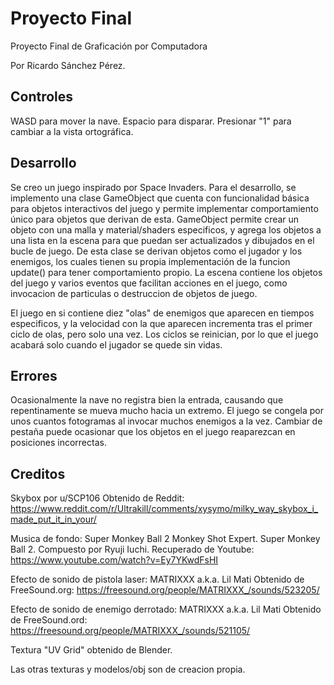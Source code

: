 # Proyecto Final
Proyecto Final de Graficación por Computadora

Por Ricardo Sánchez Pérez.

## Controles
WASD para mover la nave.
Espacio para disparar.
Presionar "1" para cambiar a la vista ortográfica.

## Desarrollo
Se creo un juego inspirado por Space Invaders. Para el desarrollo, se implemento una clase GameObject que cuenta con funcionalidad básica para objetos interactivos del juego y permite implementar comportamiento único para objetos que derivan de esta. GameObject permite crear un objeto con una malla y material/shaders especificos, y agrega los objetos a una lista en la escena para que puedan ser actualizados y dibujados en el bucle de juego. De esta clase se derivan objetos como el jugador y los enemigos, los cuales tienen su propia implementación de la funcion update() para tener comportamiento propio. La escena contiene los objetos del juego y varios eventos que facilitan acciones en el juego, como invocacion de particulas o destruccion de objetos de juego.

El juego en si contiene diez "olas" de enemigos que aparecen en tiempos especificos, y la velocidad con la que aparecen incrementa tras el primer ciclo de olas, pero solo una vez. Los ciclos se reinician, por lo que el juego acabará solo cuando el jugador se quede sin vidas.

## Errores
Ocasionalmente la nave no registra bien la entrada, causando que repentinamente se mueva mucho hacia un extremo.
El juego se congela por unos cuantos fotogramas al invocar muchos enemigos a la vez.
Cambiar de pestaña puede ocasionar que los objetos en el juego reaparezcan en posiciones incorrectas.

## Creditos
Skybox por u/SCP106 
Obtenido de Reddit: https://www.reddit.com/r/Ultrakill/comments/xysymo/milky_way_skybox_i_made_put_it_in_your/

Musica de fondo:
Super Monkey Ball 2 Monkey Shot Expert. Super Monkey Ball 2. Compuesto por Ryuji Iuchi.
Recuperado de Youtube: https://www.youtube.com/watch?v=Ey7YKwdFsHI

Efecto de sonido de pistola laser:
MATRIXXX a.k.a. Lil Mati
Obtenido de FreeSound.org: https://freesound.org/people/MATRIXXX_/sounds/523205/

Efecto de sonido de enemigo derrotado:
MATRIXXX a.k.a. Lil Mati
Obtenido de FreeSound.ord: https://freesound.org/people/MATRIXXX_/sounds/521105/

Textura "UV Grid" obtenido de Blender.

Las otras texturas y modelos/obj son de creacion propia.
